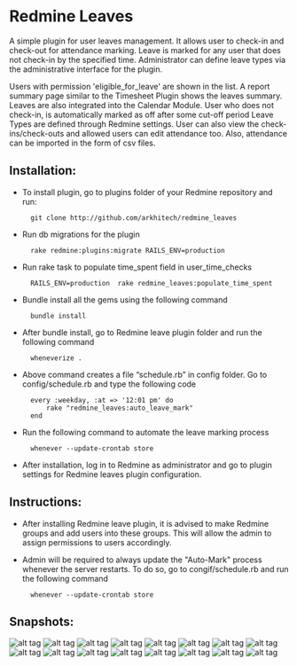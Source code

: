 Redmine Leaves
==============

A simple plugin for user leaves management. It allows user to check-in and check-out for attendance marking. 
Leave is marked for any user that does not check-in by the specified time. 
Administrator can define leave types via the administrative interface for the plugin.

Users with permission 'eligible_for_leave' are shown in the list. 
A report summary page similar to the Timesheet Plugin shows the leaves summary. 
Leaves are also integrated into the Calendar Module. 
User who does not check-in, is automatically marked as off after some cut-off period Leave Types are defined through Redmine settings. 
User can also view the check-ins/check-outs and allowed users can edit attendance too.
Also, attendance can be imported in the form of csv files.
  
Installation:
-------------

- To install plugin, go to plugins folder of your Redmine repository and run:

        git clone http://github.com/arkhitech/redmine_leaves

- Run db migrations for the plugin

        rake redmine:plugins:migrate RAILS_ENV=production

- Run rake task to populate time_spent field in user_time_checks

        RAILS_ENV=production  rake redmine_leaves:populate_time_spent

- Bundle install all the gems using the following command

        bundle install

- After bundle install, go to Redmine leave plugin folder and run the following command

        wheneverize .

- Above command creates a file “schedule.rb” in config folder. Go to config/schedule.rb and type the following code

        every :weekday, :at => '12:01 pm' do
            rake "redmine_leaves:auto_leave_mark"
        end

- Run the following command to automate the leave marking process

        whenever --update-crontab store

- After installation, log in to Redmine as administrator and go to plugin settings for Redmine leaves plugin configuration.

Instructions:
-------------

- After installing Redmine leave plugin, it is advised to make Redmine groups and add users into these groups. This will allow the admin to assign permissions to users accordingly.

- Admin will be required to always update the "Auto-Mark" process whenever the server restarts. To do so, go to congif/schedule.rb and run the following command

        whenever --update-crontab store

Snapshots:
-------------

![alt tag](http://arkhitech.com/sites/default/files/1-redmine_login.png)
![alt tag](http://arkhitech.com/sites/default/files/2-redmine_check-in.png)
![alt tag](http://arkhitech.com/sites/default/files/3-user_time_check_topmenu.png)
![alt tag](http://arkhitech.com/sites/default/files/4-browse_import_csv_file.png)
![alt tag](http://arkhitech.com/sites/default/files/5-edit-attendance.png)
![alt tag](http://arkhitech.com/sites/default/files/6-invalid_values_for_attendance_edit.png)
![alt tag](http://arkhitech.com/sites/default/files/7-attendance_time_value_%20updated.png)
![alt tag](http://arkhitech.com/sites/default/files/8-redmine_leaves_overview_sub_menu.png)
![alt tag](http://arkhitech.com/sites/default/files/9-redmine_leaves_summary_report.png)
![alt tag](http://arkhitech.com/sites/default/files/10.1-redmine_leaves_add_leave_submenu.png)
![alt tag](http://arkhitech.com/sites/default/files/10.2-redmine_leaves_leave_added_success.png)
![alt tag](http://arkhitech.com/sites/default/files/11-redmine_leaves_analytics_submenu.png)
![alt tag](http://arkhitech.com/sites/default/files/13-redmine_leaves_log_remaining_time.png)
![alt tag](http://arkhitech.com/sites/default/files/14-redmine_leaves_check_out_success.png)
![alt tag](http://arkhitech.com/sites/default/files/15-redmine_leaves_administration_plugins_redmine_leaves_configure.png)
![alt tag](http://arkhitech.com/sites/default/files/16-redmine_leaves_settings.png)
